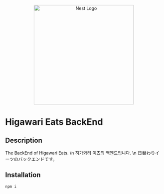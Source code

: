 <p align="center">
  <a href="http://nestjs.com/" target="blank"><img src="https://nestjs.com/img/logo_text.svg" width="320" alt="Nest Logo" /></a>
</p>

# Higawari Eats BackEnd

## Description
The BackEnd of Higawari Eats. /n
히가와리 이츠의 백엔드입니다. \n
日替わりイーツのバックエンドです。

## Installation
```
npm i
```
